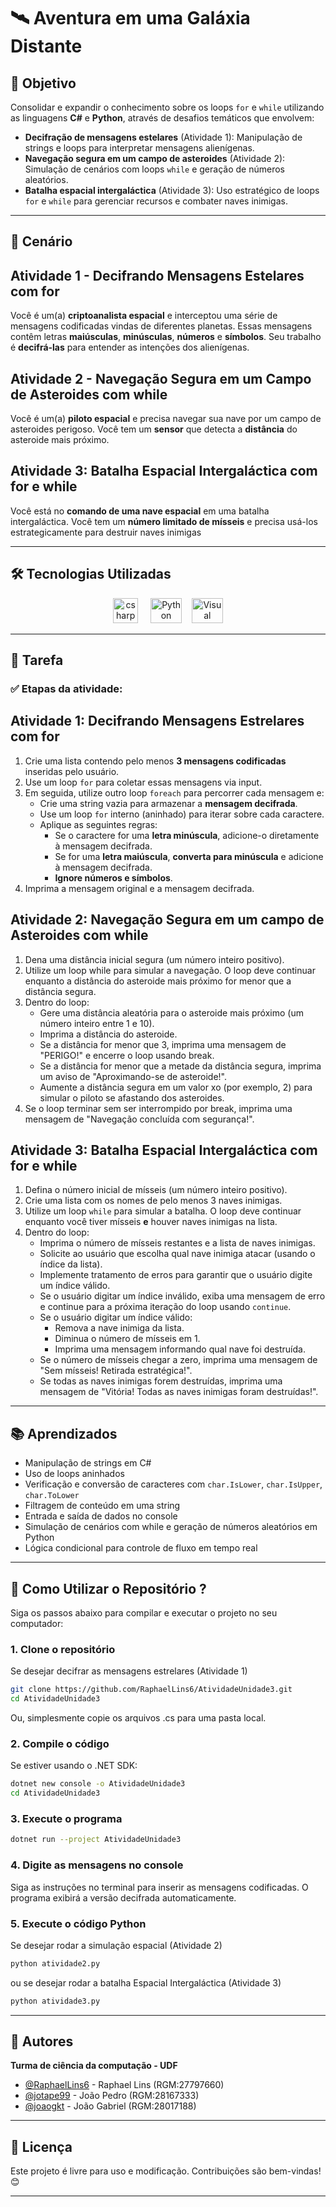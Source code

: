 # 🛰️ Aventura em uma Galáxia Distante

## 🚀 Objetivo

Consolidar e expandir o conhecimento sobre os loops `for` e `while` utilizando as linguagens **C#** e **Python**, através de desafios temáticos que envolvem:

- **Decifração de mensagens estelares** (Atividade 1): Manipulação de strings e loops para interpretar mensagens alienígenas.
- **Navegação segura em um campo de asteroides** (Atividade 2): Simulação de cenários com loops `while` e geração de números aleatórios.
- **Batalha espacial intergaláctica** (Atividade 3): Uso estratégico de loops `for` e `while` para gerenciar recursos e combater naves inimigas.

---

## 🧠 Cenário

## Atividade 1 - Decifrando Mensagens Estelares com for
Você é um(a) **criptoanalista espacial** e interceptou uma série de mensagens codificadas vindas de diferentes planetas. Essas mensagens contêm letras **maiúsculas**, **minúsculas**, **números** e **símbolos**. Seu trabalho é **decifrá-las** para entender as intenções dos alienígenas.

## Atividade 2 - Navegação Segura em um Campo de Asteroides com while
Você é um(a) **piloto espacial** e precisa navegar sua nave por um campo de asteroides perigoso. Você tem um **sensor** que detecta a **distância** do asteroide mais próximo.

## Atividade 3: Batalha Espacial Intergaláctica com for e while
Você está no **comando de uma nave espacial** em uma batalha intergaláctica.
Você tem um **número limitado de mísseis** e precisa usá-los estrategicamente para
destruir naves inimigas

---

## 🛠️ Tecnologias Utilizadas

<p align="center"> 
<img src="https://cdn.jsdelivr.net/gh/devicons/devicon/icons/csharp/csharp-original.svg" height="40" alt="csharp logo"/>
<img width="12" />
<img src="https://upload.wikimedia.org/wikipedia/commons/thumb/0/0a/Python.svg/2048px-Python.svg.png" alt="Python" width="50" height="40"/> &nbsp;&nbsp; 
<img src="https://upload.wikimedia.org/wikipedia/commons/thumb/9/9a/Visual_Studio_Code_1.35_icon.svg/2048px-Visual_Studio_Code_1.35_icon.svg.png" alt="Visual Studio Code" width="50" height="40"/>

---

## 📝 Tarefa

### ✅ Etapas da atividade:

## Atividade 1: Decifrando Mensagens Estrelares com for
1. Crie uma lista contendo pelo menos **3 mensagens codificadas** inseridas pelo usuário.
2. Use um loop `for` para coletar essas mensagens via input.
3. Em seguida, utilize outro loop `foreach` para percorrer cada mensagem e:
   - Crie uma string vazia para armazenar a **mensagem decifrada**.
   - Use um loop `for` interno (aninhado) para iterar sobre cada caractere.
   - Aplique as seguintes regras:
     - Se o caractere for uma **letra minúscula**, adicione-o diretamente à mensagem decifrada.
     - Se for uma **letra maiúscula**, **converta para minúscula** e adicione à mensagem decifrada.
     - **Ignore números e símbolos**.
4. Imprima a mensagem original e a mensagem decifrada.
   
## Atividade 2: Navegação Segura em um campo de Asteroides com while
1. Dena uma distância inicial segura (um número inteiro positivo).
2. Utilize um loop while para simular a navegação. O loop deve continuar enquanto a
distância do asteroide mais próximo for menor que a distância segura.
3. Dentro do loop:
   - Gere uma distância aleatória para o asteroide mais próximo (um número
   inteiro entre 1 e 10).
   - Imprima a distância do asteroide.
   - Se a distância for menor que 3, imprima uma mensagem de "PERIGO!" e
   encerre o loop usando break.
   - Se a distância for menor que a metade da distância segura, imprima um aviso
   de "Aproximando-se de asteroide!".
    - Aumente a distância segura em um valor xo (por exemplo, 2) para simular o
   piloto se afastando dos asteroides.
4. Se o loop terminar sem ser interrompido por break, imprima uma mensagem de
"Navegação concluída com segurança!".

## Atividade 3: Batalha Espacial Intergaláctica com for e while
1. Defina o número inicial de mísseis (um número inteiro positivo).
2. Crie uma lista com os nomes de pelo menos 3 naves inimigas.
3. Utilize um loop `while` para simular a batalha. O loop deve continuar enquanto você tiver mísseis **e** houver naves inimigas na lista.
4. Dentro do loop:
   - Imprima o número de mísseis restantes e a lista de naves inimigas.
   - Solicite ao usuário que escolha qual nave inimiga atacar (usando o índice da lista).
   - Implemente tratamento de erros para garantir que o usuário digite um índice válido.
   - Se o usuário digitar um índice inválido, exiba uma mensagem de erro e continue para a próxima iteração do loop usando `continue`.
   - Se o usuário digitar um índice válido:
     - Remova a nave inimiga da lista.
     - Diminua o número de mísseis em 1.
     - Imprima uma mensagem informando qual nave foi destruída.
   - Se o número de mísseis chegar a zero, imprima uma mensagem de "Sem mísseis! Retirada estratégica!".
   - Se todas as naves inimigas forem destruídas, imprima uma mensagem de "Vitória! Todas as naves inimigas foram destruídas!".

---

## 📚 Aprendizados

- Manipulação de strings em C#
- Uso de loops aninhados
- Verificação e conversão de caracteres com `char.IsLower`, `char.IsUpper`, `char.ToLower`
- Filtragem de conteúdo em uma string
- Entrada e saída de dados no console
- Simulação de cenários com while e geração de números aleatórios em Python
- Lógica condicional para controle de fluxo em tempo real

---

## 🚀 Como Utilizar o Repositório ?

Siga os passos abaixo para compilar e executar o projeto no seu computador:

### 1. **Clone o repositório**
Se desejar decifrar as mensagens estrelares (Atividade 1)
```bash
git clone https://github.com/RaphaelLins6/AtividadeUnidade3.git
cd AtividadeUnidade3
```
Ou, simplesmente copie os arquivos .cs para uma pasta local.

### 2. **Compile o código**
Se estiver usando o .NET SDK:
```bash
dotnet new console -o AtividadeUnidade3
cd AtividadeUnidade3
```
### 3. **Execute o programa**
```bash
dotnet run --project AtividadeUnidade3
```
### 4. **Digite as mensagens no console**
Siga as instruções no terminal para inserir as mensagens codificadas.
O programa exibirá a versão decifrada automaticamente.

### 5. **Execute o código Python**
Se desejar rodar a simulação espacial (Atividade 2)
```bash
python atividade2.py
```
ou se desejar rodar a batalha Espacial Intergaláctica (Atividade 3)
```bash
python atividade3.py
```

---

## 👥 Autores

**Turma de ciência da computação - UDF**
- [@RaphaelLins6](https://www.github.com/RaphaelLins6) - Raphael Lins (RGM:27797660)
- [@jotape99](https://www.github.com/jotape99) - João Pedro (RGM:28167333)
- [@joaogkt](https://www.github.com/joaogkt) - João Gabriel (RGM:28017188)

---

## 📜 Licença

Este projeto é livre para uso e modificação. Contribuições são bem-vindas! 😊

---
